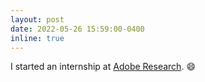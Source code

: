 ```yaml
---
layout: post
date: 2022-05-26 15:59:00-0400
inline: true
---
```


I started an internship at [Adobe Research](https://research.adobe.com/). :smile: 
